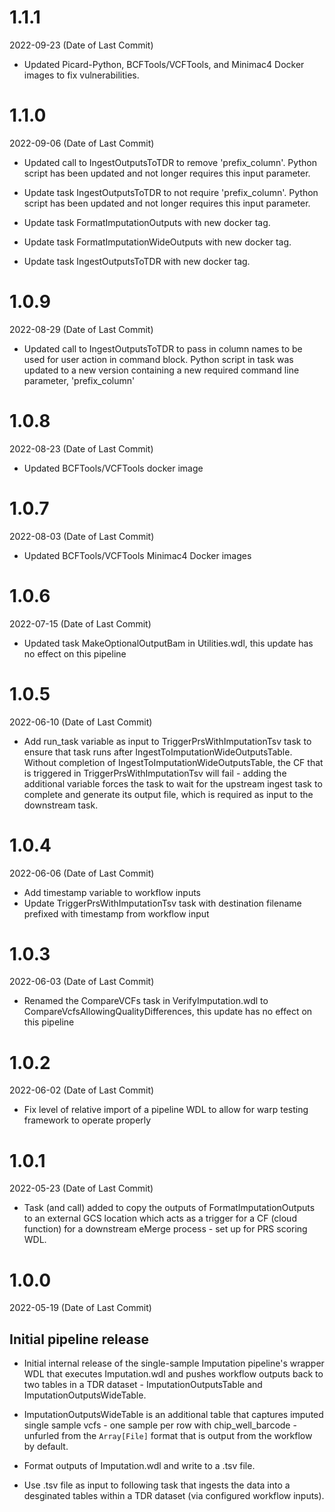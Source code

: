 # 1.1.1
2022-09-23 (Date of Last Commit)

* Updated Picard-Python, BCFTools/VCFTools, and Minimac4 Docker images to fix vulnerabilities.

# 1.1.0
2022-09-06 (Date of Last Commit)

* Updated call to IngestOutputsToTDR to remove 'prefix_column'. Python script has been updated and not longer requires this input parameter.
* Update task IngestOutputsToTDR to not require 'prefix_column'. Python script has been updated and not longer requires this input parameter.

* Update task FormatImputationOutputs with new docker tag.
* Update task FormatImputationWideOutputs with new docker tag.
* Update task IngestOutputsToTDR with new docker tag.

# 1.0.9
2022-08-29 (Date of Last Commit)

* Updated call to IngestOutputsToTDR to pass in column names to be used for user action in command block. Python script in task was updated to a new version containing a new required command line parameter, 'prefix_column'

# 1.0.8
2022-08-23 (Date of Last Commit)

* Updated BCFTools/VCFTools docker image

# 1.0.7
2022-08-03 (Date of Last Commit)

* Updated BCFTools/VCFTools Minimac4 Docker images

# 1.0.6
2022-07-15 (Date of Last Commit)

* Updated task MakeOptionalOutputBam in Utilities.wdl, this update has no effect on this pipeline

# 1.0.5
2022-06-10 (Date of Last Commit)

* Add run_task variable as input to TriggerPrsWithImputationTsv task to ensure that task runs after IngestToImputationWideOutputsTable. Without completion of IngestToImputationWideOutputsTable, the CF that is triggered in TriggerPrsWithImputationTsv will fail - adding the additional variable forces the task to wait for the upstream ingest task to complete and generate its output file, which is required as input to the downstream task.

# 1.0.4
2022-06-06 (Date of Last Commit)

* Add timestamp variable to workflow inputs
* Update TriggerPrsWithImputationTsv task with destination filename prefixed with timestamp from workflow input

 # 1.0.3
2022-06-03 (Date of Last Commit)

* Renamed the CompareVCFs task in VerifyImputation.wdl to CompareVcfsAllowingQualityDifferences, this update has no effect on this pipeline

# 1.0.2
2022-06-02 (Date of Last Commit)

* Fix level of relative import of a pipeline WDL to allow for warp testing framework to operate properly

# 1.0.1
2022-05-23 (Date of Last Commit)

* Task (and call) added to copy the outputs of FormatImputationOutputs to an external GCS location which acts as a trigger for a CF (cloud function) for a downstream eMerge process - set up for PRS scoring WDL.


# 1.0.0
2022-05-19 (Date of Last Commit)

## Initial pipeline release

* Initial internal release of the single-sample Imputation pipeline's wrapper WDL that executes Imputation.wdl and pushes workflow outputs back to two tables in a TDR dataset - ImputationOutputsTable and ImputationOutputsWideTable.

* ImputationOutputsWideTable is an additional table that captures imputed single sample vcfs - one sample per row with chip_well_barcode - unfurled from the `Array[File]` format that is output from the workflow by default. 

* Format outputs of Imputation.wdl and write to a .tsv file.
* Use .tsv file as input to following task that ingests the data into a desginated tables within a TDR dataset (via configured workflow inputs).